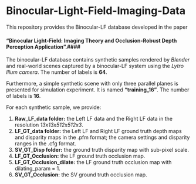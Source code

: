 # Binocular-Light-Field-Imaging-Data

This repository provides the Binocular-LF database developed in the paper 
#### “Binocular Light-Field: Imaging Theory and Occlusion-Robust Depth Perception Application”.####

The binocular-LF database contains synthetic samples rendered by _Blender_ and real-world scenes captured by a binocular-LF system using the _Lytro Illum camera_. The number of labels is __64__. 

Furthermore, a simple synthetic scene with only three parallel planes is presented for simulation experiment. It is named __“training_16”__. The number of labels is __16__.

For each synthetic sample, we provide:
1. __Raw_LF_data folder:__ the Left LF data and the Right LF data in the resolution _13x13x512x512x3_.
2. __LF_GT_data folder:__ the Left LF and Right LF ground truth depth maps and disparity maps in the .pfm format; the camera settings and disparity ranges in the .cfg format.
3. __SV_GT_Disp folder:__ the ground truth disparity map with sub-pixel scale.
4. __LF_GT_Occlusion:__ the LF ground truth occlusion map.
5. __LF_GT_Occlusion_dilate:__ the LF ground truth occlusion map with dilating_param = 1.
6. __SV_GT_Occlusion:__ the SV ground truth occlusion map.
